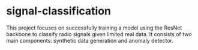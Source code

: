 # signal-classification
This project focuses on successfully training a model using the ResNet backbone to classify radio signals given limited real data. It consists of two main components: synthetic data generation and anomaly detector. 

